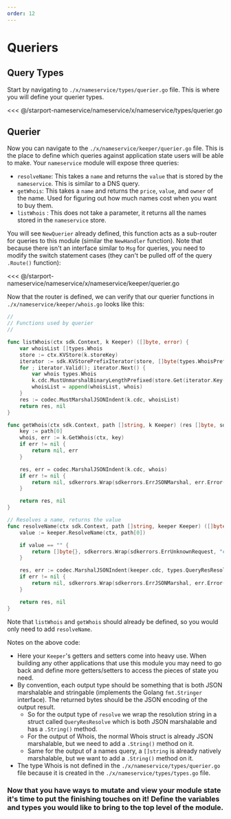 ```yaml
---
order: 12
---
```


# Queriers

## Query Types

Start by navigating to `./x/nameservice/types/querier.go` file. This is where you will define your querier types.

<<< @/starport-nameservice/nameservice/x/nameservice/types/querier.go

## Querier

Now you can navigate to the `./x/nameservice/keeper/querier.go` file. This is the place to define which queries against application state users will be able to make. Your `nameservice` module will expose three queries:

- `resolveName`: This takes a `name` and returns the `value` that is stored by the `nameservice`. This is similar to a DNS query.
- `getWhois`: This takes a `name` and returns the `price`, `value`, and `owner` of the name. Used for figuring out how much names cost when you want to buy them.
- `listWhois` : This does not take a parameter, it returns all the names stored in the `nameservice` store.

You will see `NewQuerier` already defined, this function acts as a sub-router for queries to this module (similar the `NewHandler` function). Note that because there isn't an interface similar to `Msg` for queries, you need to modify the switch statement cases (they can't be pulled off of the query `.Route()` function):

<<< @/starport-nameservice/nameservice/x/nameservice/keeper/querier.go

Now that the router is defined, we can verify that our querier functions in `./x/nameservice/keeper/whois.go` looks like this:

```go
//
// Functions used by querier
//

func listWhois(ctx sdk.Context, k Keeper) ([]byte, error) {
	var whoisList []types.Whois
	store := ctx.KVStore(k.storeKey)
	iterator := sdk.KVStorePrefixIterator(store, []byte(types.WhoisPrefix))
	for ; iterator.Valid(); iterator.Next() {
		var whois types.Whois
		k.cdc.MustUnmarshalBinaryLengthPrefixed(store.Get(iterator.Key()), &whois)
		whoisList = append(whoisList, whois)
	}
	res := codec.MustMarshalJSONIndent(k.cdc, whoisList)
	return res, nil
}

func getWhois(ctx sdk.Context, path []string, k Keeper) (res []byte, sdkError error) {
	key := path[0]
	whois, err := k.GetWhois(ctx, key)
	if err != nil {
		return nil, err
	}

	res, err = codec.MarshalJSONIndent(k.cdc, whois)
	if err != nil {
		return nil, sdkerrors.Wrap(sdkerrors.ErrJSONMarshal, err.Error())
	}

	return res, nil
}

// Resolves a name, returns the value
func resolveName(ctx sdk.Context, path []string, keeper Keeper) ([]byte, error) {
	value := keeper.ResolveName(ctx, path[0])

	if value == "" {
		return []byte{}, sdkerrors.Wrap(sdkerrors.ErrUnknownRequest, "could not resolve name")
	}

	res, err := codec.MarshalJSONIndent(keeper.cdc, types.QueryResResolve{Value: value})
	if err != nil {
		return nil, sdkerrors.Wrap(sdkerrors.ErrJSONMarshal, err.Error())
	}

	return res, nil
}
```

Note that `listWhois` and `getWhois` should already be defined, so you would only need to add `resolveName`.

Notes on the above code:

- Here your `Keeper`'s getters and setters come into heavy use. When building any other applications that use this module you may need to go back and define more getters/setters to access the pieces of state you need.
- By convention, each output type should be something that is both JSON marshalable and stringable (implements the Golang `fmt.Stringer` interface). The returned bytes should be the JSON encoding of the output result.
  - So for the output type of `resolve` we wrap the resolution string in a struct called `QueryResResolve` which is both JSON marshalable and has a `.String()` method.
  - For the output of Whois, the normal Whois struct is already JSON marshalable, but we need to add a `.String()` method on it.
  - Same for the output of a names query, a `[]string` is already natively marshalable, but we want to add a `.String()` method on it.
- The type Whois is not defined in the `./x/nameservice/types/querier.go` file because it is created in the `./x/nameservice/types/types.go` file.

### Now that you have ways to mutate and view your module state it's time to put the finishing touches on it! Define the variables and types you would like to bring to the top level of the module.
